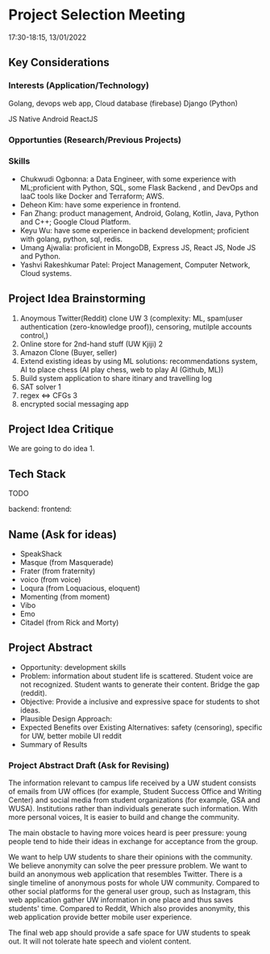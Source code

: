 # Project Selection Meeting
17:30-18:15, 13/01/2022

## Key Considerations

### Interests (Application/Technology)
Golang, devops
web app,
Cloud database (firebase) 
Django (Python)

JS
Native Android 
ReactJS

### Opportunties (Research/Previous Projects)


### Skills
* Chukwudi Ogbonna: a Data Engineer, with some experience with ML;proficient with Python, SQL, some Flask Backend , and DevOps and IaaC tools like Docker and Terraform; AWS.
* Deheon Kim: have some experience in frontend.
* Fan Zhang: product management, Android, Golang, Kotlin, Java, Python and C++; Google Cloud Platform.
* Keyu Wu: have some experience in backend development; proficient with golang, python, sql, redis.
* Umang Ajwalia: proficient in MongoDB, Express JS, React JS, Node JS and Python.
* Yashvi Rakeshkumar Patel: Project Management, Computer Network, Cloud systems.

## Project Idea Brainstorming
1. Anoymous Twitter(Reddit) clone UW 3 (complexity: ML, spam(user authentication (zero-knowledge proof)), censoring, mutilple accounts control,) 
2. Online store for 2nd-hand stuff (UW Kjiji) 2
3. Amazon Clone (Buyer, seller)
4. Extend existing ideas by using ML solutions: recommendations system,  AI to place chess (AI play chess, web to play AI (Github, ML))
5. Build system application to share itinary and travelling log
6. SAT solver 1
7. regex <=> CFGs 3
8. encrypted social messaging app



## Project Idea Critique
We are going to do idea 1.

## Tech Stack
TODO

backend: 
frontend: 



## Name (Ask for ideas)
- SpeakShack
- Masque (from Masquerade)
- Frater (from fraternity)
- voico (from voice)
- Loqura (from Loquacious, eloquent)
- Momenting (from moment)
- Vibo
- Emo
- Citadel (from Rick and Morty)


## Project Abstract
* Opportunity: development skills
* Problem: information about student life is scattered. Student voice are not recognized. Student wants to generate their content. Bridge the gap (reddit).
* Objective: Provide a inclusive and expressive space for students to shot ideas. 
* Plausible Design Approach: 
* Expected Benefits over Existing Alternatives: safety (censoring), specific for UW, better mobile UI reddit
* Summary of Results

### Project Abstract Draft (Ask for Revising)
The information relevant to campus life received by a UW student consists of emails from UW offices (for example, Student Success Office and Writing Center) and social media from student organizations (for example, GSA and WUSA). Institutions rather than individuals generate such information. With more personal voices, It is easier to build and change the community.  

The main obstacle to having more voices heard is peer pressure: young people tend to hide their ideas in exchange for acceptance from the group.

We want to help UW students to share their opinions with the community. We believe anonymity can solve the peer pressure problem. We want to build an anonymous web application that resembles Twitter. There is a single timeline of anonymous posts for whole UW community. Compared to other social platforms for the general user group, such as Instagram, this web application gather UW information in one place and thus saves students' time. Compared to Reddit, Which also provides anonymity, this web application provide better mobile user experience. 

The final web app should provide a safe space for UW students to speak out. It will not tolerate hate speech and violent content. 




